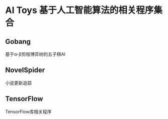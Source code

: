 # AI Toys 基于人工智能算法的相关程序集合

## Gobang

基于α-β剪枝博弈树的五子棋AI

## NovelSpider

小说更新追踪

## TensorFlow

TensorFlow库相关程序
